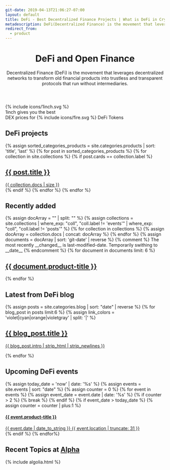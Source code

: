 ```yaml
---
git-date: 2019-04-13T21:06:27-07:00
layout: default
title: DeFi - Best Decentralized Finance Projects | What is DeFi in Crypto
metadescription: DeFi(Decentralized Finance) is the movement that leverages decentralized networks to transform old financial products into trustless and transparent protocols.
redirect_from:
  - product
---
```


<aside id='defi-search-fullpage'></aside>

<header class='main-page-header'>
	<h1>DeFi and Open Finance</h1>
	<span>
	Decentralized Finance (DeFi) is the movement that leverages decentralized networks to transform old financial products into trustless and transparent protocols that run without intermediaries.
	</span>
	<div id='defi-search'>
		<div id="search-searchbar"></div>
		<div id='search-powered-by'></div>
		<div class="post-list" id="search-hits">
		</div>
	</div>
</header>

<section class="banner">
  <div class="banner-content">
    <div class="banner-icon">{% include icons/1inch.svg %}</div>
    <div class="banner-description"><span class="fw-800">1inch</span> gives you the best <br /> DEX prices for {% include icons/fire.svg %}  DeFi Tokens</div>
  </div>
    <div class="circle circle-1"><span class="background"></span><span class="dot"></span></div>
    <div class="circle circle-2"><span class="background"></span><span class="dot"></span></div>
    <div class="circle circle-3"><span class="background"></span><span class="dot"></span></div>
    <div class="circle circle-4"><span class="background"></span><span class="dot"></span></div>
    <div class="circle circle-5"><span class="background"></span><span class="dot"></span></div>
</section>

<section>
  <h2 id="defi_projects" class='recently_added_annotation'>DeFi projects</h2>
  <div class="tiles floating grid">
    {% assign sorted_categories_products = site.categories.products | sort: 'title', 'last' %}
    {% for post in sorted_categories_products %}
      {% for collection in site.collections %}
        {% if post.cards == collection.label %}
          <article class="style{{ forloop.index | random_number: 0, 10 }}">
            <a href="{{ post.url }}">
              <h2>{{ post.title }}</h2>
              <span>{{ collection.docs | size }}</span>
            </a>
          </article>
        {% endif %}
      {% endfor %}
    {% endfor %}
  </div>
</section>

<section>
  <h2 class='recently_added_annotation'>Recently added</h2>
  <div class="tiles" id='recently_added_section'>
    {% assign docArray = "" | split: "" %}
    {% assign collections = site.collections | where_exp: "coll", "coll.label != 'events'" | where_exp: "coll", "coll.label != 'posts'"  %}
      {% for collection in collections %}
          {% assign docArray = collection.docs | concat: docArray %}
      {% endfor %}
      {% assign documents = docArray | sort: 'git-date' | reverse %}
    {% comment %} The most recently __changed__ is last-modified-date. Temporarily swithing to __date__ {% endcomment %}
    {% for document in documents limit: 6 %}
      <article>
        <a class='recent_blog_link' href="/product/{{ document.product-title | slugify: 'latin'}}">
          <img class="lazyload" data-src="{{ document.image }}">
          <h2>{{ document.product-title }}</h2>
        </a>
      </article>
    {% endfor %}
  </div>
</section>

<section>
  <h2 class='recently_added_annotation'>Latest from DeFi <span>blog</span></h2>
  <div class='latest_blog_sneak_peak'>
    {% assign posts = site.categories.blog | sort: "date" | reverse  %}
    {% for blog_post in posts limit:6 %}
    {% assign link_colors = 'violet|cyan|orange|violetgray' | split: '|' %}
      <article class='latest_blog_link recent-blog-color_{{ forloop.index | random_item: link_colors }}'>
        <a  href="{{ blog_post.permalink | prepend: '/' }}">
          <h2>{{ blog_post.title }}</h2>
          <p>{{ blog_post.intro | strip_html | strip_newlines }}</p>
        </a>
      </article>
    {% endfor %}
  </div>
</section>

<section>
  <h2 class='recently_added_annotation'>Upcoming DeFi events</h2>
  <div class='upcoming_events_cards'>
  {% assign today_date = 'now' | date: '%s' %}
  {% assign events = site.events | sort: "date" %}
  {% assign counter = 0 %}
  {% for event in events %}
    {% assign event_date = event.date | date: '%s' %}
    {% if counter > 2 %}
      {% break %}
    {% endif %}
    {% if event_date > today_date %}
      {% assign counter = counter | plus:1 %}
      <article>
        <a href='{{event.product-url}}'>
          <img class="lazyload" data-src='{{event.image}}'>
          <div class='event_card_info_part'>
            <h4>{{ event.product-title }}</h4>
            <div class='event_card_details'>
              <date>
                {{ event.date | date_to_string }}
              </date>
              <span> {{ event.location | truncate: 31 }} </span>
            </div>
          </div>
        </a>
      </article>
    {% endif %}
  {% endfor%}
  </div>
</section>

<section>
  <h2 class='recently_added_annotation'>Recent Topics at <a href="https://alpha.defiprime.com/">Alpha</a></h2>
  <div class='latest_alpha'></div>
</section>


{% include algolia.html %}
